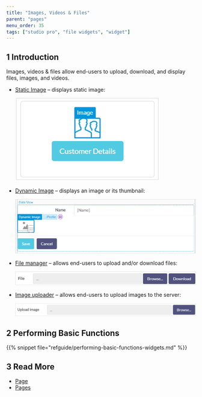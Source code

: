 ```yaml
---
title: "Images, Videos & Files"
parent: "pages"
menu_order: 35
tags: ["studio pro", "file widgets", "widget"]
---
```


## 1 Introduction

Images, videos & files allow end-users to upload, download, and display files, images, and videos. 

* [Static Image](image) – displays static image:

    ![](attachments/image-and-file-widgets/image-design-mode-example.png)

* [Dynamic Image](image-viewer) – displays an image or its thumbnail:

    ![Dynamic Image Example](attachments/image-and-file-widgets/image-viewer-example.png)

* [File manager](file-manager) – allows end-users to upload and/or download files:

    ![File Manager Example](attachments/image-and-file-widgets/file-manager-example.png)

* [Image uploader](image-uploader) – allows end-users to upload images to the server:

    ![Image Uploader Example](attachments/image-and-file-widgets/image-uploader-example.png)


## 2 Performing Basic Functions

{{% snippet file="refguide/performing-basic-functions-widgets.md" %}}

## 3 Read More

* [Page](page)
* [Pages](pages)